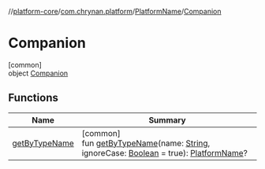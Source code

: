 //[platform-core](../../../../index.md)/[com.chrynan.platform](../../index.md)/[PlatformName](../index.md)/[Companion](index.md)

# Companion

[common]\
object [Companion](index.md)

## Functions

| Name | Summary |
|---|---|
| [getByTypeName](get-by-type-name.md) | [common]<br>fun [getByTypeName](get-by-type-name.md)(name: [String](https://kotlinlang.org/api/latest/jvm/stdlib/kotlin/-string/index.html), ignoreCase: [Boolean](https://kotlinlang.org/api/latest/jvm/stdlib/kotlin/-boolean/index.html) = true): [PlatformName](../index.md)? |
